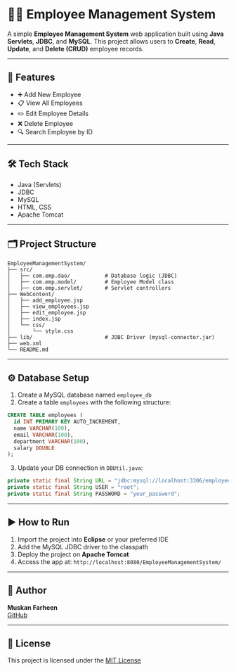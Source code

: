 # 👨‍💼 Employee Management System

A simple **Employee Management System** web application built using **Java Servlets**, **JDBC**, and **MySQL**. This project allows users to **Create**, **Read**, **Update**, and **Delete (CRUD)** employee records.

---

## 🚀 Features

- ➕ Add New Employee
- 📋 View All Employees
- ✏️ Edit Employee Details
- ❌ Delete Employee
- 🔍 Search Employee by ID

---

## 🛠 Tech Stack

- Java (Servlets)
- JDBC
- MySQL
- HTML, CSS
- Apache Tomcat

---

## 🗂 Project Structure

```
EmployeeManagementSystem/
├── src/
│   ├── com.emp.dao/           # Database logic (JDBC)
│   ├── com.emp.model/         # Employee Model class
│   ├── com.emp.servlet/       # Servlet controllers
├── WebContent/
│   ├── add_employee.jsp
│   ├── view_employees.jsp
│   ├── edit_employee.jsp
│   ├── index.jsp
│   └── css/
│       └── style.css
├── lib/                       # JDBC Driver (mysql-connector.jar)
├── web.xml
└── README.md
```

---

## ⚙️ Database Setup

1. Create a MySQL database named `employee_db`
2. Create a table `employees` with the following structure:

```sql
CREATE TABLE employees (
  id INT PRIMARY KEY AUTO_INCREMENT,
  name VARCHAR(100),
  email VARCHAR(100),
  department VARCHAR(100),
  salary DOUBLE
);
```

3. Update your DB connection in `DBUtil.java`:
```java
private static final String URL = "jdbc:mysql://localhost:3306/employee_db";
private static final String USER = "root";
private static final String PASSWORD = "your_password";
```

---

## ▶️ How to Run

1. Import the project into **Eclipse** or your preferred IDE
2. Add the MySQL JDBC driver to the classpath
3. Deploy the project on **Apache Tomcat**
4. Access the app at: `http://localhost:8080/EmployeeManagementSystem/`

---

## 🙌 Author

**Muskan Farheen**  
[GitHub](https://github.com/)

---

## 📄 License

This project is licensed under the [MIT License](LICENSE)
